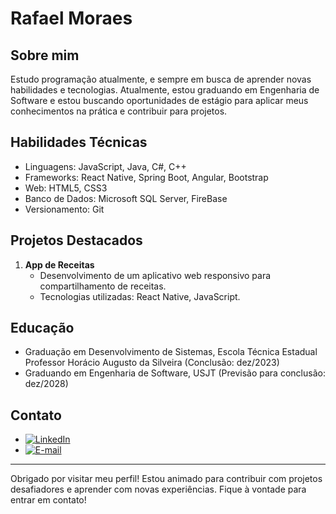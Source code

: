 # Rafael Moraes

## Sobre mim
Estudo programação atualmente, e sempre em busca de aprender novas habilidades e tecnologias. Atualmente, estou graduando em Engenharia de Software e estou buscando oportunidades de estágio para aplicar meus conhecimentos na prática e contribuir para projetos.

## Habilidades Técnicas
- Linguagens: JavaScript, Java, C#, C++
- Frameworks: React Native, Spring Boot, Angular, Bootstrap
- Web: HTML5, CSS3
- Banco de Dados: Microsoft SQL Server, FireBase
- Versionamento: Git

## Projetos Destacados
1. **App de Receitas**
   - Desenvolvimento de um aplicativo web responsivo para compartilhamento de receitas.
   - Tecnologias utilizadas: React Native, JavaScript.

## Educação
- Graduação em Desenvolvimento de Sistemas, Escola Técnica Estadual Professor Horácio Augusto da Silveira (Conclusão: dez/2023)
- Graduando em Engenharia de Software, USJT (Previsão para conclusão: dez/2028)

## Contato
- [![LinkedIn](https://img.shields.io/badge/-LinkedIn-%230077B5?style=for-the-badge&logo=linkedin&logoColor=white)](www.linkedin.com/in/rafael-parente-moraes)
- [![E-mail](https://img.shields.io/badge/-E--mail-%23333?style=for-the-badge&logo=gmail&logoColor=white)](mailto:rafamoraes@gmail.com)

---

Obrigado por visitar meu perfil! Estou animado para contribuir com projetos desafiadores e aprender com novas experiências. Fique à vontade para entrar em contato!
